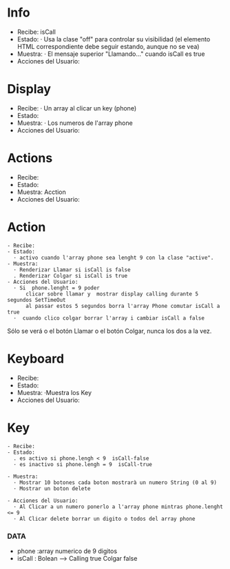 # Info

- Recibe:
  isCall
- Estado:
  · Usa la clase "off" para controlar su visibilidad (el elemento HTML correspondiente debe seguir estando, aunque no se vea)
- Muestra:
  · El mensaje superior "Llamando..." cuando isCall es true
- Acciones del Usuario:

# Display

- Recibe:
  · Un array al clicar un key (phone)
- Estado:
- Muestra:
  · Los numeros de l'array phone
- Acciones del Usuario:

# Actions

- Recibe:
- Estado:
- Muestra:
  Acction
- Acciones del Usuario:

# Action

    - Recibe:
    - Estado:
      · activo cuando l'array phone sea lenght 9 con la clase "active".
    - Muestra:
      · Renderizar Llamar si isCall is false
      . Renderizar Colgar si isCall is true
    - Acciones del Usuario:
      · Si  phone.lenght = 9 poder
          clicar sobre llamar y  mostrar display calling durante 5 segundos SetTimeOut
          al passar estos 5 segundos borra l'array Phone comutar isCall a true
      ·  cuando clico colgar borrar l'array i cambiar isCall a false

Sólo se verá o el botón Llamar o el botón Colgar, nunca los dos a la vez.

# Keyboard

- Recibe:
- Estado:
- Muestra:
  ·Muestra los Key
- Acciones del Usuario:

# Key

    - Recibe:
    - Estado:
      . es activo si phone.lengh < 9  isCall-false
      · es inactivo si phone.lengh = 9  isCall-true

    - Muestra:
      · Mostrar 10 botones cada boton mostrarà un numero String (0 al 9)
      · Mostrar un boton delete

    - Acciones del Usuario:
      · Al Clicar a un numero ponerlo a l'array phone mintras phone.lenght <= 9
      · Al Clicar delete borrar un digito o todos del array phone

### DATA

- phone :array numerico de 9 digitos
- isCall : Bolean --> Calling true Colgar false
